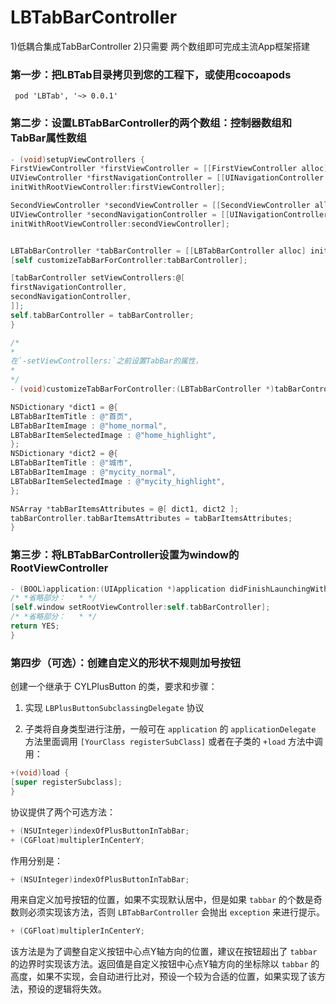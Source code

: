 # LBTabBarController
1)低耦合集成TabBarController 
2)只需要 两个数组即可完成主流App框架搭建


### 第一步：把LBTab目录拷贝到您的工程下，或使用cocoapods
```
 pod 'LBTab', '~> 0.0.1'
```    

###  第二步：设置LBTabBarController的两个数组：控制器数组和TabBar属性数组

```Objective-C
- (void)setupViewControllers {
FirstViewController *firstViewController = [[FirstViewController alloc] init];
UIViewController *firstNavigationController = [[UINavigationController alloc]
initWithRootViewController:firstViewController];

SecondViewController *secondViewController = [[SecondViewController alloc] init];
UIViewController *secondNavigationController = [[UINavigationController alloc]
initWithRootViewController:secondViewController];


LBTabBarController *tabBarController = [[LBTabBarController alloc] init];
[self customizeTabBarForController:tabBarController];

[tabBarController setViewControllers:@[
firstNavigationController,
secondNavigationController,
]];
self.tabBarController = tabBarController;
}

/*
*
在`-setViewControllers:`之前设置TabBar的属性，
*
*/
- (void)customizeTabBarForController:(LBTabBarController *)tabBarController {

NSDictionary *dict1 = @{
LBTabBarItemTitle : @"首页",
LBTabBarItemImage : @"home_normal",
LBTabBarItemSelectedImage : @"home_highlight",
};
NSDictionary *dict2 = @{
LBTabBarItemTitle : @"城市",
LBTabBarItemImage : @"mycity_normal",
LBTabBarItemSelectedImage : @"mycity_highlight",
};

NSArray *tabBarItemsAttributes = @[ dict1, dict2 ];
tabBarController.tabBarItemsAttributes = tabBarItemsAttributes;
}
```


### 第三步：将LBTabBarController设置为window的RootViewController

```Objective-C
- (BOOL)application:(UIApplication *)application didFinishLaunchingWithOptions:(NSDictionary *)launchOptions {
/* *省略部分：   * */
[self.window setRootViewController:self.tabBarController];
/* *省略部分：   * */
return YES;
}
```

### 第四步（可选）：创建自定义的形状不规则加号按钮


创建一个继承于 CYLPlusButton 的类，要求和步骤：


1. 实现  `LBPlusButtonSubclassingDelegate`  协议 

2. 子类将自身类型进行注册，一般可在 `application` 的 `applicationDelegate` 方法里面调用 `[YourClass registerSubClass]` 或者在子类的 `+load` 方法中调用：

```Objective-C
+(void)load {
[super registerSubclass];
}
```

协议提供了两个可选方法：

```Objective-C
+ (NSUInteger)indexOfPlusButtonInTabBar;
+ (CGFloat)multiplerInCenterY;
```

作用分别是：

```Objective-C
+ (NSUInteger)indexOfPlusButtonInTabBar;
```
用来自定义加号按钮的位置，如果不实现默认居中，但是如果 `tabbar` 的个数是奇数则必须实现该方法，否则 `LBTabBarController` 会抛出 `exception` 来进行提示。


```Objective-C
+ (CGFloat)multiplerInCenterY;
```

该方法是为了调整自定义按钮中心点Y轴方向的位置，建议在按钮超出了 `tabbar` 的边界时实现该方法。返回值是自定义按钮中心点Y轴方向的坐标除以 `tabbar` 的高度，如果不实现，会自动进行比对，预设一个较为合适的位置，如果实现了该方法，预设的逻辑将失效。

